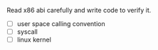Read x86 abi carefully and write code to verify it.

- [ ] user space calling convention
- [ ] syscall
- [ ] linux kernel
